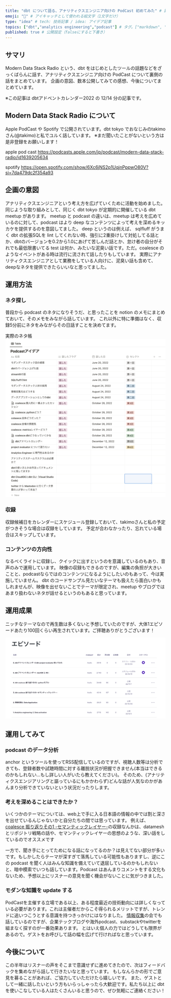```yaml
---
title: "dbt について語る、アナリティクスエンジニア向けの PodCast 初めてみた" # 記事のタイトル
emoji: "🎤" # アイキャッチとして使われる絵文字（1文字だけ）
type: "idea" # tech: 技術記事 / idea: アイデア記事
topics: ["dbt","analytics engineering","podcast"] # タグ。["markdown", "rust", "aws"]のように指定する
published: true # 公開設定（falseにすると下書き）
---
```


## サマリ

Modern Data Stack Radio という、dbt をはじめとしたツールの話題などをざっくばらんに話す、アナリティクスエンジニア向けの PodCast について裏側の話をまとめています。
企画の意図、数本公開してみての感想、今後についてまとめています。

※この記事は dbtアドベントカレンダー2022 の 12/14 分の記事です。

## Modern Data Stack Radio について

Apple PodCast や Spotify で公開されています。dbt tokyo でおなじみのtakimoさん(@takimo)と私でユルく話しています。
※まだ聞いたことがないという方は是非登録をお願いします！

apple pod cast
https://podcasts.apple.com/jp/podcast/modern-data-stack-radio/id1639205634

spotify
https://open.spotify.com/show/6Xc6jNS2p1UqjnPppwO80V?si=7da479dc2f354a93

## 企画の意図

アナリティクスエンジニアという考え方を広げていくために活動を始めました。
同じような取り組みとして、同じく dbt tokyo が定期的に開催している dbt meetup があります。
meetup と podcast の違いは、meetup は考えを広めているのに対して、podcast はより deep なコンテンツによって考えを深めるキッカケを提供するのを意図してました。
deep というのは例えば、 sqlfluff がうまく dbt の拡張SQLを lint してくれない時、強引に2重掛けして対処してる話とか、dbtのバージョンを0.2から1.0にあげて苦しんだ話とか、怠け者の自分がそれでも最低限書いてる test は何か、みたいな泥臭い話です。ただ。coalesce のようなイベントがある時は流行に流されて話したりもしています。
実際にアナリティクスエンジニアとして業務をしている人向けに、泥臭い話も含めて、deepなネタを提供できたらいいなと思ってました。

## 運用方法
### ネタ探し
普段から podcast のネタになりそうだ、と思ったことを notion のメモにまとめておいて、そのメモをみながら話しています。
これ以外に特に準備はなく、収録5分前にネタをみながらその日話すことを決めてます。

実際のネタ帳
![](/images/ideas.png)

### 収録
収録候補日をカレンダーにスケジュール登録しておいて、takimoさんと私の予定がつきそうな場合は収録をしています。
予定が合わなかったり、忘れている場合はスキップしています。

### コンテンツの方向性
なるべくライトに収録し、クイックに出すというのを意識しているのもあり、音声のみで運用しています。
映像の収録もできるのですが、編集の負担が大きいことと、podcastならではのコンテンツになるようにしたいのもあって、今は実施していません。
dbt のコードサンプル見たいなテーマも扱えたら面白いかもしれませんが、映像を出せないことでテーマが限定され、meetup やブログではあまり扱わないネタが話せるというのもあると思っています。

## 運用成果
ニッチなテーマなので再生数は多くないと予想していたのですが、大体1エピソードあたり100回くらい再生されています。ご拝聴ありがとうございます！

![](/images/episodes.png)

## 運用してみて
### podcast のデータ分析
anchor というツールを使ってRSS配信しているのですが、視聴人数等は分析できても、登録者数や試聴時間に対する離脱状況が把握できません(本当はできるのかもしれない…もし詳しい人がいたら教えてください)。
そのため、(アナリティクスエンジアリングと謳っているにもかかわらず)どんな話が人気なのかがあんまり分析できていないという状況だったりします。

### 考えを深めることはできたか？
いくつかのテーマについては、web上で手に入る日本語の情報の中では割と深さを出せているんじゃないかと自分たちの間では思っています。
例えば、[coalesce 振り返りその1 -セマンティックレイヤー-](https://podcasts.apple.com/jp/podcast/3-dbt-coalesce-%E6%8C%AF%E3%82%8A%E8%BF%94%E3%82%8A%E3%81%9D%E3%81%AE1-%E3%82%BB%E3%83%9E%E3%83%B3%E3%83%86%E3%82%A3%E3%83%83%E3%82%AF%E3%83%AC%E3%82%A4%E3%83%A4%E3%83%BC/id1639205634?i=1000584444586)の収録なんかは、datamesh とリポジトリ戦略の話や、セマンティックレイヤーの思想のような、深い話をしているのでオススメです

一方で、聞き手にとってためになる話になってるのか？は見えてない部分が多いです。もしかしたらテーマが深すぎて落馬している可能性もありますし、逆にこの podcast を聞く人はみんな知識を備えていて退屈しているのかもしれないと、暗中模索でいつも話しています。Podcast はあんまりコメントをする文化もないため、予想以上にリスナーの意見を聞く機会がないことに気がつきました。

### モダンな知識を update する
PodCastを主催する立場である以上、ある程度最近の技術動向には詳しくなっている必要があります。これは主催者だからこそ得られるメリットですが、トレンドに追いつこうとする意識を持つきっかけにはなりました。
[情報収集](https://podcasts.apple.com/jp/podcast/2-%E6%83%85%E5%A0%B1%E5%8F%8E%E9%9B%86%E3%81%A8-data-application/id1639205634?i=1000583953917)の会でも話しているのですが、企業テックブログや海外podcast、substackやtwitterを組まなく探すのが一番効果あります。
とはいえ個人の力ではどうしても限界があるので。ゲストをお呼びして話の幅を広げて行ければなと思っています。

## 今後について
この半年はリスナーの声をそこまで意識せずに進めてきたので、次はフィードバックを集めながら話して行きたいなと思っています。
もしなんらかの形でご意見を募ることがあれば、ご協力していただけたら嬉しいです。
また、ゲストとして一緒に話したいという方もいらっしゃったら大歓迎です。私たち以上に dbt を使いこなしている人はたくさんいると思うので、ぜひ気軽にご連絡ください！